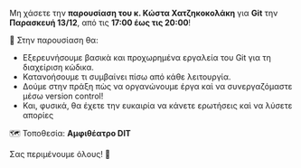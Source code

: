 Μη χάσετε την **παρουσίαση του κ. Κώστα Χατζηκοκολάκη** για **Git** την **Παρασκευή 13/12**, από τις **17:00 έως τις 20:00**!

📌 Στην παρουσίαση θα:

- Εξερευνήσουμε βασικὰ και προχωρημένα εργαλεία του Git για τη διαχείριση κὠδικα.
- Κατανοήσουμε τι συμβαίνει πίσω από κάθε λειτουργία.
- Δούμε στην πράξη πὼς να οργανώνουµε έργα καὶ να συνεργαζόµαστε µέσω version control!
- Και, φυσικά, θα έχετε την ευκαιρία να κάνετε ερωτήσεις καὶ να λύσετε απορίες

🗺️ Τοποθεσία: **Αμφιθέατρο DIT**

Σας περιμένουμε όλους! 🚀